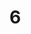 <!DOCUMENT html>
<html>
  <head>
    <title>Peng's web</title>
  </head>
  <body>
    <h1>6</h1>
  </body>
</html>
